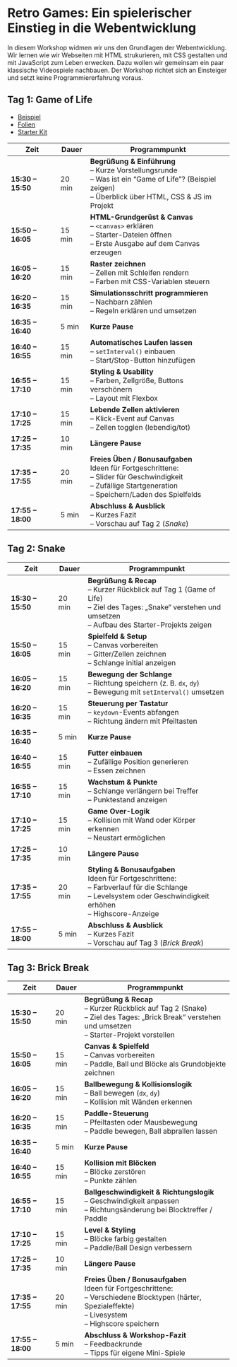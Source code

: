 # Retro Games: Ein spielerischer Einstieg in die Webentwicklung

In diesem Workshop widmen wir uns den Grundlagen der Webentwicklung.
Wir lernen wie wir Webseiten mit HTML strukurieren, mit CSS gestalten und mit JavaScript zum Leben erwecken.
Dazu wollen wir gemeinsam ein paar klassische Videospiele nachbauen.
Der Workshop richtet sich an Einsteiger und setzt keine Programmiererfahrung voraus.

## Tag 1: Game of Life


- [Beispiel](https://gh.rs-software.dev/day1/example.html)
- [Folien](https://gh.rs-software.dev/day1/)
- [Starter Kit](https://github.com/RS-Software-Dev/workshop-retro-games/releases/latest)

| Zeit              | Dauer  | Programmpunkt                                                                                                                                                        |
| ----------------- | ------ | -------------------------------------------------------------------------------------------------------------------------------------------------------------------- |
| **15:30 – 15:50** | 20 min | **Begrüßung & Einführung**<br>– Kurze Vorstellungsrunde<br>– Was ist ein “Game of Life”? (Beispiel zeigen)<br>– Überblick über HTML, CSS & JS im Projekt             |
| **15:50 – 16:05** | 15 min | **HTML-Grundgerüst & Canvas**<br>– `<canvas>` erklären<br>– Starter-Dateien öffnen<br>– Erste Ausgabe auf dem Canvas erzeugen                                        |
| **16:05 – 16:20** | 15 min | **Raster zeichnen**<br>– Zellen mit Schleifen rendern<br>– Farben mit CSS-Variablen steuern                                                                          |
| **16:20 – 16:35** | 15 min | **Simulationsschritt programmieren**<br>– Nachbarn zählen<br>– Regeln erklären und umsetzen                                                                          |
| **16:35 – 16:40** | 5 min  | **Kurze Pause**                                                                                                                                                    |
| **16:40 – 16:55** | 15 min | **Automatisches Laufen lassen**<br>– `setInterval()` einbauen<br>– Start/Stop-Button hinzufügen                                                                      |
| **16:55 – 17:10** | 15 min | **Styling & Usability**<br>– Farben, Zellgröße, Buttons verschönern<br>– Layout mit Flexbox                                                                          |
| **17:10 – 17:25** | 15 min | **Lebende Zellen aktivieren**<br>– Klick-Event auf Canvas<br>– Zellen togglen (lebendig/tot)                                                                         |
| **17:25 – 17:35** | 10 min | **Längere Pause**                                                                                                                                                  |
| **17:35 – 17:55** | 20 min | **Freies Üben / Bonusaufgaben**<br>Ideen für Fortgeschrittene:<br>– Slider für Geschwindigkeit<br>– Zufällige Startgeneration<br>– Speichern/Laden des Spielfelds |
| **17:55 – 18:00** | 5 min  | **Abschluss & Ausblick**<br>– Kurzes Fazit<br>– Vorschau auf Tag 2 (*Snake*)                                                                                         |




## Tag 2: Snake

| Zeit              | Dauer  | Programmpunkt                                                                                                                                                        |
| ----------------- | ------ | -------------------------------------------------------------------------------------------------------------------------------------------------------------------- |
| **15:30 – 15:50** | 20 min | **Begrüßung & Recap**<br>– Kurzer Rückblick auf Tag 1 (Game of Life)<br>– Ziel des Tages: „Snake“ verstehen und umsetzen<br>– Aufbau des Starter-Projekts zeigen     |
| **15:50 – 16:05** | 15 min | **Spielfeld & Setup**<br>– Canvas vorbereiten<br>– Gitter/Zellen zeichnen<br>– Schlange initial anzeigen                                                             |
| **16:05 – 16:20** | 15 min | **Bewegung der Schlange**<br>– Richtung speichern (z. B. `dx`, `dy`)<br>– Bewegung mit `setInterval()` umsetzen                                                      |
| **16:20 – 16:35** | 15 min | **Steuerung per Tastatur**<br>– `keydown`-Events abfangen<br>– Richtung ändern mit Pfeiltasten                                                                       |
| **16:35 – 16:40** | 5 min  | **Kurze Pause**                                                                                                                                                    |
| **16:40 – 16:55** | 15 min | **Futter einbauen**<br>– Zufällige Position generieren<br>– Essen zeichnen                                                                                           |
| **16:55 – 17:10** | 15 min | **Wachstum & Punkte**<br>– Schlange verlängern bei Treffer<br>– Punktestand anzeigen                                                                                 |
| **17:10 – 17:25** | 15 min | **Game Over-Logik**<br>– Kollision mit Wand oder Körper erkennen<br>– Neustart ermöglichen                                                                           |
| **17:25 – 17:35** | 10 min | **Längere Pause**                                                                                                                                                  |
| **17:35 – 17:55** | 20 min | **Styling & Bonusaufgaben**<br> Ideen für Fortgeschrittene:<br>– Farbverlauf für die Schlange<br>– Levelsystem oder Geschwindigkeit erhöhen<br>– Highscore-Anzeige |
| **17:55 – 18:00** | 5 min  | **Abschluss & Ausblick**<br>– Kurzes Fazit<br>– Vorschau auf Tag 3 (*Brick Break*)                                                                                   |


## Tag 3: Brick Break

| Zeit              | Dauer  | Programmpunkt                                                                                                                                                    |
| ----------------- | ------ | ---------------------------------------------------------------------------------------------------------------------------------------------------------------- |
| **15:30 – 15:50** | 20 min | **Begrüßung & Recap**<br>– Kurzer Rückblick auf Tag 2 (Snake)<br>– Ziel des Tages: „Brick Break“ verstehen und umsetzen<br>– Starter-Projekt vorstellen          |
| **15:50 – 16:05** | 15 min | **Canvas & Spielfeld**<br>– Canvas vorbereiten<br>– Paddle, Ball und Blöcke als Grundobjekte zeichnen                                                            |
| **16:05 – 16:20** | 15 min | **Ballbewegung & Kollisionslogik**<br>– Ball bewegen (`dx`, `dy`)<br>– Kollision mit Wänden erkennen                                                             |
| **16:20 – 16:35** | 15 min | **Paddle-Steuerung**<br>– Pfeiltasten oder Mausbewegung<br>– Paddle bewegen, Ball abprallen lassen                                                               |
| **16:35 – 16:40** | 5 min  | **Kurze Pause**                                                                                                                                                |
| **16:40 – 16:55** | 15 min | **Kollision mit Blöcken**<br>– Blöcke zerstören<br>– Punkte zählen                                                                                               |
| **16:55 – 17:10** | 15 min | **Ballgeschwindigkeit & Richtungslogik**<br>– Geschwindigkeit anpassen<br>– Richtungsänderung bei Blocktreffer / Paddle                                          |
| **17:10 – 17:25** | 15 min | **Level & Styling**<br>– Blöcke farbig gestalten<br>– Paddle/Ball Design verbessern                                                                              |
| **17:25 – 17:35** | 10 min | **Längere Pause**                                                                                                                                              |
| **17:35 – 17:55** | 20 min | **Freies Üben / Bonusaufgaben**<br> Ideen für Fortgeschrittene:<br>– Verschiedene Blocktypen (härter, Spezialeffekte)<br>– Livesystem<br>– Highscore speichern |
| **17:55 – 18:00** | 5 min  | **Abschluss & Workshop-Fazit**<br>– Feedbackrunde<br>– Tipps für eigene Mini-Spiele                                                                              |